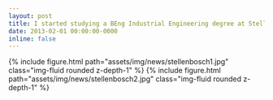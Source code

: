 ```yaml
---
layout: post
title: I started studying a BEng Industrial Engineering degree at Stellenbosch University
date: 2013-02-01 00:00:00-0000
inline: false
---
```


{% include figure.html path="assets/img/news/stellenbosch1.jpg" class="img-fluid rounded z-depth-1" %}
{% include figure.html path="assets/img/news/stellenbosch2.jpg" class="img-fluid rounded z-depth-1" %}
